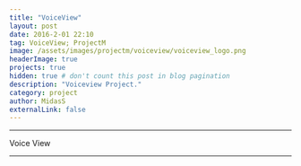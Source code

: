 ```yaml
---
title: "VoiceView"
layout: post
date: 2016-2-01 22:10
tag: VoiceView; ProjectM
image: /assets/images/projectm/voiceview/voiceview_logo.png
headerImage: true
projects: true
hidden: true # don't count this post in blog pagination
description: "Voiceview Project."
category: project
author: MidasS
externalLink: false
---
```


---

Voice View

---


